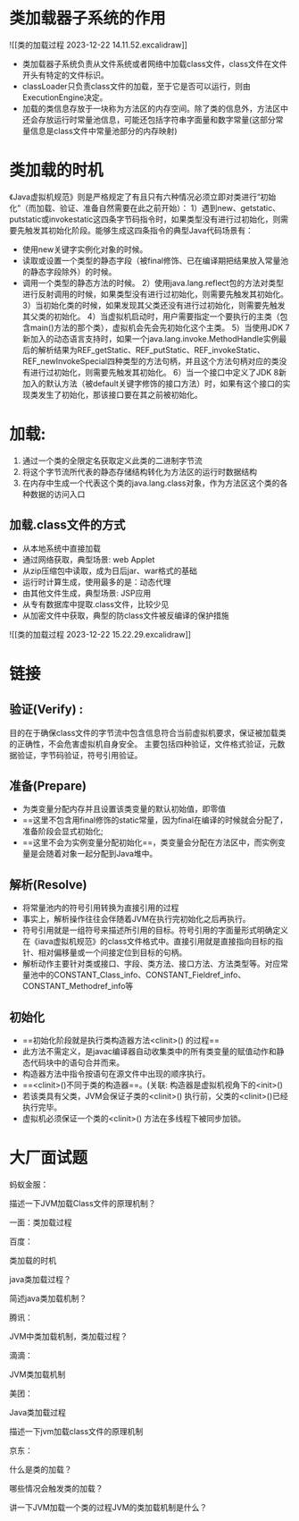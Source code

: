 # 类加载器子系统的作用
![[类的加载过程 2023-12-22 14.11.52.excalidraw]]
- 类加载器子系统负责从文件系统或者网络中加载class文件，class文件在文件开头有特定的文件标识。
- classLoader只负责class文件的加载，至于它是否可以运行，则由ExecutionEngine决定。
- 加载的类信息存放于一块称为方法区的内存空间。除了类的信息外，方法区中还会存放运行时常量池信息，可能还包括字符串字面量和数字常量(这部分常量信息是class文件中常量池部分的内存映射)
# 类加载的时机
《Java虚拟机规范》则是严格规定了有且只有六种情况必须立即对类进行“初始化”（而加载、验证、准备自然需要在此之前开始）：
1）遇到new、getstatic、putstatic或invokestatic这四条字节码指令时，如果类型没有进行过初始化，则需要先触发其初始化阶段。能够生成这四条指令的典型Java代码场景有：
- 使用new关键字实例化对象的时候。
- 读取或设置一个类型的静态字段（被final修饰、已在编译期把结果放入常量池的静态字段除外）的时候。
- 调用一个类型的静态方法的时候。
2）使用java.lang.reflect包的方法对类型进行反射调用的时候，如果类型没有进行过初始化，则需要先触发其初始化。
3）当初始化类的时候，如果发现其父类还没有进行过初始化，则需要先触发其父类的初始化。
4）当虚拟机启动时，用户需要指定一个要执行的主类（包含main()方法的那个类），虚拟机会先会先初始化这个主类。
5）当使用JDK 7新加入的动态语言支持时，如果一个java.lang.invoke.MethodHandle实例最后的解析结果为REF_getStatic、REF_putStatic、REF_invokeStatic、REF_newInvokeSpecial四种类型的方法句柄，并且这个方法句柄对应的类没有进行过初始化，则需要先触发其初始化。
6）当一个接口中定义了JDK 8新加入的默认方法（被default关键字修饰的接口方法）时，如果有这个接口的实现类发生了初始化，那该接口要在其之前被初始化。


# 加载:
1. 通过一个类的全限定名获取定义此类的二进制字节流
2. 将这个字节流所代表的静态存储结构转化为方法区的运行时数据结构
3. 在内存中生成一个代表这个类的java.lang.class对象，作为方法区这个类的各种数据的访问入口
## 加载.class文件的方式
- 从本地系统中直接加载
- 通过网络获取，典型场景: web Applet
- 从zip压缩包中读取，成为日后jar、war格式的基础
- 运行时计算生成，使用最多的是：动态代理
- 由其他文件生成，典型场景: JSP应用
- 从专有数据库中提取.class文件，比较少见
- 从加密文件中获取，典型的防class文件被反编译的保护措施

![[类的加载过程 2023-12-22 15.22.29.excalidraw]]

# 链接
## 验证(Verify) :
目的在于确保class文件的字节流中包含信息符合当前虚拟机要求，保证被加载类的正确性，不会危害虚拟机自身安全。
主要包括四种验证，文件格式验证，元数据验证，字节码验证，符号引用验证。
## 准备(Prepare)
- 为类变量分配内存并且设置该类变量的默认初始值，即零值
- ==这里不包含用final修饰的static常量，因为final在编译的时候就会分配了，准备阶段会显式初始化;
- ==这里不会为实例变量分配初始化==，类变量会分配在方法区中，而实例变量是会随着对象一起分配到Java堆中。
## 解析(Resolve)
- 将常量池内的符号引用转换为直接引用的过程
- 事实上，解析操作往往会伴随着JVM在执行完初始化之后再执行。
- 符号引用就是一组符号来描述所引用的目标。符号引用的字面量形式明确定义在《iava虚拟机规范》的class文件格式中。直接引用就是直接指向目标的指针、相对偏移量或一个间接定位到目标的句柄。
- 解析动作主要针对类或接口、字段、类方法、接口方法、方法类型等。对应常量池中的CONSTANT_Class_info、CONSTANT_Fieldref_info、CONSTANT_Methodref_info等
## 初始化
- ==初始化阶段就是执行类构造器方法\<clinit>() 的过程==
- 此方法不需定义，是javac编译器自动收集类中的所有类变量的赋值动作和静态代码块中的语句合并而来。
- 构造器方法中指令按语句在源文件中出现的顺序执行。
- ==\<clinit>()不同于类的构造器==。(关联: 构造器是虚拟机视角下的\<init>()
- 若该类具有父类，JVM会保证子类的\<clinit>() 执行前，父类的\<clinit>()已经执行完毕。
- 虚拟机必须保证一个类的\<clinit>() 方法在多线程下被同步加锁。



# 大厂面试题  
  
蚂蚁金服：  
  
描述一下JVM加载Class文件的原理机制？  
  
一面：类加载过程  
  
百度：  
  
类加载的时机  
  
java类加载过程？  
  
简述java类加载机制？  
  
腾讯：  
  
JVM中类加载机制，类加载过程？  
  
滴滴：  
  
JVM类加载机制  
  
美团：  
  
Java类加载过程  
  
描述一下jvm加载class文件的原理机制  
  
京东：  
  
什么是类的加载？  
  
哪些情况会触发类的加载？  
  
讲一下JVM加载一个类的过程JVM的类加载机制是什么？